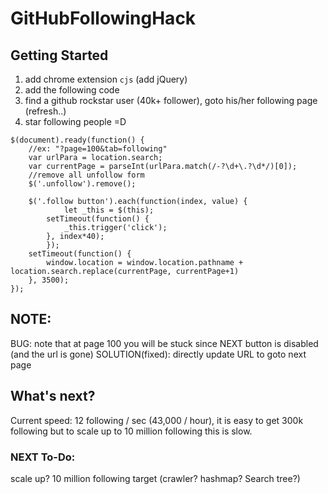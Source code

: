 # GitHubFollowingHack


## Getting Started

1. add chrome extension `cjs` (add jQuery)
2. add the following code
3. find a github rockstar user (40k+ follower), goto his/her following page (refresh..)
4. star following people =D


```
$(document).ready(function() {
	//ex: "?page=100&tab=following"
	var urlPara = location.search;
  	var currentPage = parseInt(urlPara.match(/-?\d+\.?\d*/)[0]);
  	//remove all unfollow form
	$('.unfollow').remove();
  
  	$('.follow button').each(function(index, value) {
  	    	let _this = $(this);
		setTimeout(function() {
			_this.trigger('click');
		}, index*40);
    	});
	setTimeout(function() {
		window.location = window.location.pathname + location.search.replace(currentPage, currentPage+1)
	}, 3500);
});
```

## NOTE:
BUG: note that at page 100 you will be stuck since NEXT button is disabled (and the url is gone)
SOLUTION(fixed): directly update URL to goto next page


## What's next?
Current speed: 12 following / sec (43,000 / hour), it is easy to get 300k following but to scale up to 10 million following this is slow. 


### NEXT To-Do:
scale up? 10 million following target (crawler? hashmap? Search tree?)

